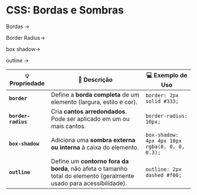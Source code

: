 # CSS: Bordas e Sombras

Bordas ->

Border Radius->

box shadow->

outline -> 

| 💡 **Propriedade**  | 📝 **Descrição**                                                                                                    | 💻 **Exemplo de Uso**                          |
| ------------------- | ------------------------------------------------------------------------------------------------------------------- | ---------------------------------------------- |
| **`border`**        | Define a **borda completa** de um elemento (largura, estilo e cor).                                                 | `border: 2px solid #333;`                      |
| **`border-radius`** | Cria **cantos arredondados**. Pode ser aplicado em um ou mais cantos.                                               | `border-radius: 10px;`                         |
| **`box-shadow`**    | Adiciona uma **sombra externa ou interna** à caixa do elemento.                                                     | `box-shadow: 4px 4px 10px rgba(0, 0, 0, 0.3);` |
| **`outline`**       | Define um **contorno fora da borda**, não afeta o tamanho total do elemento (geralmente usado para acessibilidade). | `outline: 2px dashed #f00;`                    |

